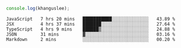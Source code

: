 ```js
console.log(khanguslee);
```

<!--START_SECTION:waka-->
```text
JavaScript   7 hrs 20 mins   ███████████░░░░░░░░░░░░░░   43.89 % 
JSX          4 hrs 37 mins   ███████░░░░░░░░░░░░░░░░░░   27.64 % 
TypeScript   4 hrs 9 mins    ██████▒░░░░░░░░░░░░░░░░░░   24.88 % 
JSON         31 mins         ▓░░░░░░░░░░░░░░░░░░░░░░░░   03.16 % 
Markdown     2 mins          ░░░░░░░░░░░░░░░░░░░░░░░░░   00.20 % 
```
<!--END_SECTION:waka-->

<!--
**khanguslee/khanguslee** is a ✨ _special_ ✨ repository because its `README.md` (this file) appears on your GitHub profile.

Here are some ideas to get you started:

- 🔭 I’m currently working on ...
- 🌱 I’m currently learning ...
- 👯 I’m looking to collaborate on ...
- 🤔 I’m looking for help with ...
- 💬 Ask me about ...
- 📫 How to reach me: ...
- 😄 Pronouns: ...
- ⚡ Fun fact: ...
-->

